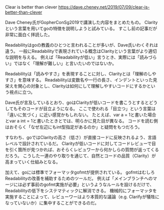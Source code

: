 Clear is better than clever
https://dave.cheney.net/2019/07/09/clear-is-better-than-clever

Dave Cheney氏がGopherConSg2019で講演した内容をまとめたもの。
Clarityという言葉を用いてgoの特徴を説明しようと試みている。
すこし前の記事だが非常に面白く拝読した。

Readabilityはgoの教義のひとつと言われることが多いが、Dave氏いわくそれは違う。
一般にReadabilityで表現されている概念はClarityという言葉がより適切な説明を与える。
例えば「Readabilityが低い」言うとき、実際には「読みづらい」ではなく「理解が難しい」と言いたいのではないか。

Readabilityは「読みやすさ」を表現することに対し、Clarityとは「理解のしやすさ」を意味する。
Readabilityは変数名や一行の長さ、インデントといった見栄えを関心の対象とし、Clarityは如何にして理解しやすいコードにするかという視点に立つ。

Dave氏が言及しているとおり、goはClarityが低いコードを書こうとするとどうしてもそのコードが目立ようになる。
ここで使われる「目立つ」という言葉は「違いに気づく」に近い感覚かもしれない。
たとえば、var a = 1と書いた場合とvar a int = 1と書いたときとでは、明らかに見た目が異なる。
コードを読む側はおそらく「なぜ左辺にもint型指定があるのか」と疑問をもつだろう。

すなわち、goではClarityの高さ（低さ）が直接コードに反映されるよう、言語レベルで設計されているだ。
Clarityが低いコードに対してコードレビューで目を引く箇所が見つかれば、おそらくレビュワーから何かしらの質問が返ってくるだろう。
こうした一連のやり取りを通じて、自然とコードの品質（Clarity）が高まっていく仕組みとなる。

加えて、goには標準でフォーマッタgofmtが提供されている。
gofmtはむしろReadabilityの改善を補助するためのツールだ。
例えば「メインブランチへのマージには必ず事前のgofmt実施が必要」というようなルールを設けるだけで、Readabilityの低下をシステマティックに解消できる。
機械的にフォーマッタを実施することによって、レビューワーはより本質的な議論（e.g. Clarifyが犠牲になっていないか）に集中することができるのだ。
